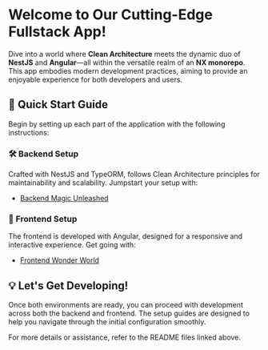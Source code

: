 
# Welcome to Our Cutting-Edge Fullstack App!

Dive into a world where **Clean Architecture** meets the dynamic duo of **NestJS** and **Angular**—all within the versatile realm of an **NX monorepo**. This app embodies modern development practices, aiming to provide an enjoyable experience for both developers and users.

## 🚀 Quick Start Guide

Begin by setting up each part of the application with the following instructions:

### 🛠 Backend Setup

Crafted with NestJS and TypeORM, follows Clean Architecture principles for maintainability and scalability. Jumpstart your setup with:

- [Backend Magic Unleashed](./neox-api/README.md)

### 🌟 Frontend Setup

The frontend is developed with Angular, designed for a responsive and interactive experience. Get going with:

- [Frontend Wonder World](./neox-fe/README.md)

## 💡 Let's Get Developing!

Once both environments are ready, you can proceed with development across both the backend and frontend. The setup guides are designed to help you navigate through the initial configuration smoothly.

For more details or assistance, refer to the README files linked above.
